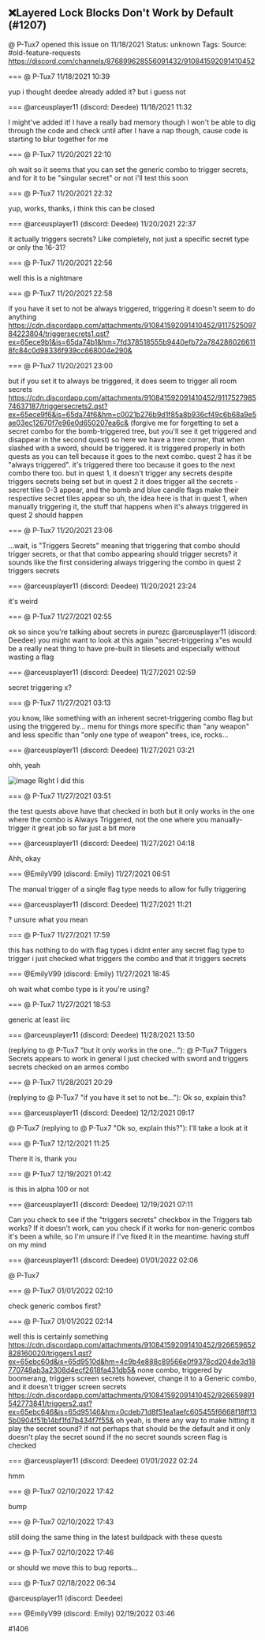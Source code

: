 ## ❌Layered Lock Blocks Don't Work by Default (#1207)
@ P-Tux7 opened this issue on 11/18/2021
Status: unknown
Tags: 
Source: #old-feature-requests https://discord.com/channels/876899628556091432/910841592091410452


=== @ P-Tux7 11/18/2021 10:39

yup
i thought deedee already added it?
but i guess not

=== @arceusplayer11 (discord: Deedee) 11/18/2021 11:32

I might've added it!
I have a really bad memory though
I won't be able to dig through the code and check until after I have a nap though, cause code is starting to blur together for me

=== @ P-Tux7 11/20/2021 22:10

oh wait
so it seems that you can set the generic combo to trigger secrets, and for it to be "singular secret" or not
i'll test this soon

=== @ P-Tux7 11/20/2021 22:32

yup, works, thanks, i think this can be closed

=== @arceusplayer11 (discord: Deedee) 11/20/2021 22:37

it actually triggers secrets?
Like completely, not just a specific secret type or only the 16-31?

=== @ P-Tux7 11/20/2021 22:56

well this is a nightmare

=== @ P-Tux7 11/20/2021 22:58

if you have it set to not be always triggered, triggering it doesn't seem to do anything
https://cdn.discordapp.com/attachments/910841592091410452/911752509784223804/triggersecrets1.qst?ex=65ece9b1&is=65da74b1&hm=7fd378518555b9440efb72a7842860266118fc84c0d98336f939cc668004e290&

=== @ P-Tux7 11/20/2021 23:00

but if you set it to always be triggered, it does seem to trigger all room secrets
https://cdn.discordapp.com/attachments/910841592091410452/911752798574637187/triggersecrets2.qst?ex=65ece9f6&is=65da74f6&hm=c0021b276b9d1f85a8b936cf49c6b68a9e5ae03ec12670f7e96e0d650207ea6c&
(forgive me for forgetting to set a secret combo for the bomb-triggered tree, but you'll see it get triggered and disappear in the second quest)
so here we have a tree corner, that when slashed with a sword, should be triggered. it is triggered properly in both quests as you can tell because it goes to the next combo. quest 2 has it be "always triggered". it's triggered there too because it goes to the next combo there too.
but in quest 1, it doesn't trigger any secrets despite triggers secrets being set
but in quest 2 it does trigger all the secrets - secret tiles 0-3 appear, and the bomb and blue candle flags make their respective secret tiles appear
so uh, the idea here is that in quest 1, when manually triggering it, the stuff that happens when it's always triggered in quest 2 should happen

=== @ P-Tux7 11/20/2021 23:06

...wait, is "Triggers Secrets" meaning that triggering that combo should trigger secrets, or that that combo appearing should trigger secrets? it sounds like the first considering always triggering the combo in quest 2 triggers secrets

=== @arceusplayer11 (discord: Deedee) 11/20/2021 23:24

it's weird

=== @ P-Tux7 11/27/2021 02:55

ok so since you're talking about secrets in purezc @arceusplayer11 (discord: Deedee) you might want to look at this again
"secret-triggering x"es would be a really neat thing to have pre-built in tilesets and especially without wasting a flag

=== @arceusplayer11 (discord: Deedee) 11/27/2021 02:59

secret triggering x?

=== @ P-Tux7 11/27/2021 03:13

you know, like something with an inherent secret-triggering combo flag
but using the triggered by... menu
for things more specific than "any weapon" and less specific than "only one type of weapon"
trees, ice, rocks...

=== @arceusplayer11 (discord: Deedee) 11/27/2021 03:21

ohh, yeah

![image](https://cdn.discordapp.com/attachments/910841592091410452/913992957080772648/unknown.png?ex=65ebd5c6&is=65d960c6&hm=618465d6395d3dca27a94dfa784798a641c9273323234f612db6b25832d3c027&)
Right
I did this

=== @ P-Tux7 11/27/2021 03:51

the test quests above have that checked in both
but it only works in the one where the combo is Always Triggered, not the one where you manually-trigger it
great job so far just a bit more

=== @arceusplayer11 (discord: Deedee) 11/27/2021 04:18

Ahh, okay

=== @EmilyV99 (discord: Emily) 11/27/2021 06:51

The manual trigger of a single flag type needs to allow for fully triggering

=== @arceusplayer11 (discord: Deedee) 11/27/2021 11:21

?
unsure what you mean

=== @ P-Tux7 11/27/2021 17:59

this has nothing to do with flag types
i didnt enter any secret flag type to trigger
i just checked what triggers the combo and that it triggers secrets

=== @EmilyV99 (discord: Emily) 11/27/2021 18:45

oh wait
what combo type is it you're using?

=== @ P-Tux7 11/27/2021 18:53

generic
at least iirc

=== @arceusplayer11 (discord: Deedee) 11/28/2021 13:50

(replying to @ P-Tux7 "but it only works in the one…"): @ P-Tux7 Triggers Secrets appears to work in general
I just checked with sword and triggers secrets checked on an armos combo

=== @ P-Tux7 11/28/2021 20:29

(replying to @ P-Tux7 "if you have it set to not be…"): Ok so, explain this?

=== @arceusplayer11 (discord: Deedee) 12/12/2021 09:17

@ P-Tux7
(replying to @ P-Tux7 "Ok so, explain this?"): I'll take a look at it

=== @ P-Tux7 12/12/2021 11:25

There it is, thank you

=== @ P-Tux7 12/19/2021 01:42

is this in alpha 100 or not

=== @arceusplayer11 (discord: Deedee) 12/19/2021 07:11

Can you check to see if the "triggers secrets" checkbox in the Triggers tab works?
If it doesn't work, can you check if it works for non-generic combos
it's been a while, so I'm unsure if I've fixed it in the meantime. having stuff on my mind

=== @arceusplayer11 (discord: Deedee) 01/01/2022 02:06

@ P-Tux7

=== @ P-Tux7 01/01/2022 02:10

check generic combos first?

=== @ P-Tux7 01/01/2022 02:14

well this is certainly something
https://cdn.discordapp.com/attachments/910841592091410452/926659652828160020/triggers1.qst?ex=65ebc60d&is=65d9510d&hm=4c9b4e888c89566e0f9378cd204de3d18770748ab3a2308d4ecf2618fa431db5&
none combo, triggered by boomerang, triggers screen secrets
however, change it to a Generic combo, and it doesn't trigger screen secrets
https://cdn.discordapp.com/attachments/910841592091410452/926659891542773841/triggers2.qst?ex=65ebc646&is=65d95146&hm=0cdeb71d8f51ea1aefc605455f6668f18ff135b0904f51b14bf1fd7b434f7f55&
oh yeah, is there any way to make hitting it play the secret sound?
if not perhaps that should be the default and it only doesn't play the secret sound if the no secret sounds screen flag is checked

=== @arceusplayer11 (discord: Deedee) 01/01/2022 02:24

hmm

=== @ P-Tux7 02/10/2022 17:42

bump

=== @ P-Tux7 02/10/2022 17:43

still doing the same thing in the latest buildpack with these quests

=== @ P-Tux7 02/10/2022 17:46

or should we move this to bug reports...

=== @ P-Tux7 02/18/2022 06:34

@arceusplayer11 (discord: Deedee)

=== @EmilyV99 (discord: Emily) 02/19/2022 03:46

#1406
